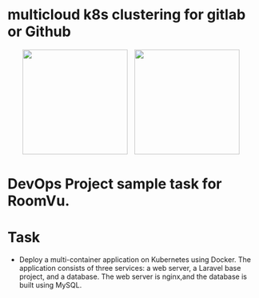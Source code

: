 # multicloud k8s clustering for gitlab or Github

<p align="center"> 

<img src="https://kubernetes.io/images/nav_logo2.svg" width="210" style="margin-right: 10px;">
<img src="https://about.gitlab.com/images/press/logo/svg/gitlab-logo-200.svg" width="210" style="margin-right: 10px;"> </p>

# DevOps Project  sample task for RoomVu.


# Task
* Deploy a multi-container application on Kubernetes using Docker. The application consists of three services: a web server, a Laravel base project, and a database. The web server is nginx,and the database is built using MySQL.
